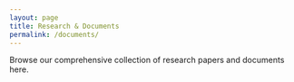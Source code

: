 ```yaml
---
layout: page
title: Research & Documents
permalink: /documents/
---
```

Browse our comprehensive collection of research papers and documents here.